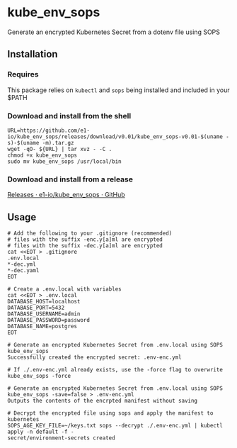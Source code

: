 # kube_env_sops

Generate an encrypted Kubernetes Secret from a dotenv file using SOPS

## Installation

### Requires 
This package relies on `kubectl` and `sops` being installed and included in your $PATH

### Download and install from the shell

```shell
URL=https://github.com/e1-io/kube_env_sops/releases/download/v0.01/kube_env_sops-v0.01-$(uname -s)-$(uname -m).tar.gz
wget -qO- ${URL} | tar xvz - -C .
chmod +x kube_env_sops
sudo mv kube_env_sops /usr/local/bin
```

### Download and install from a release

[Releases · e1-io/kube_env_sops · GitHub](https://github.com/e1-io/kube_env_sops/releases)


## Usage

```shell
# Add the following to your .gitignore (recommended)
# files with the suffix -enc.y[a]ml are encrypted
# files with the suffix -dec.y[a]ml are encrypted
cat <<EOT > .gitignore
.env.local
*-dec.yml
*-dec.yaml
EOT

# Create a .env.local with variables
cat <<EOT > .env.local
DATABASE_HOST=localhost
DATABASE_PORT=5432
DATABASE_USERNAME=admin
DATABASE_PASSWORD=password
DATABASE_NAME=postgres
EOT

# Generate an encrypted Kubernetes Secret from .env.local using SOPS
kube_env_sops
Successfully created the encrypted secret: .env-enc.yml

# If ./.env-enc.yml already exists, use the -force flag to overwrite
kube_env_sops -force

# Generate an encrypted Kubernetes Secret from .env.local using SOPS
kube_env_sops -save=false > .env-enc.yml
Outputs the contents of the encrpted manifest without saving

# Decrypt the encrypted file using sops and apply the manifest to kubernetes
SOPS_AGE_KEY_FILE=~/keys.txt sops --decrypt ./.env-enc.yml | kubectl apply -n default -f -
secret/environment-secrets created
```
